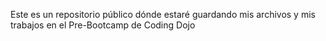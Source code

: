 Este es un repositorio público dónde estaré guardando mis archivos y mis trabajos en el Pre-Bootcamp de Coding Dojo
